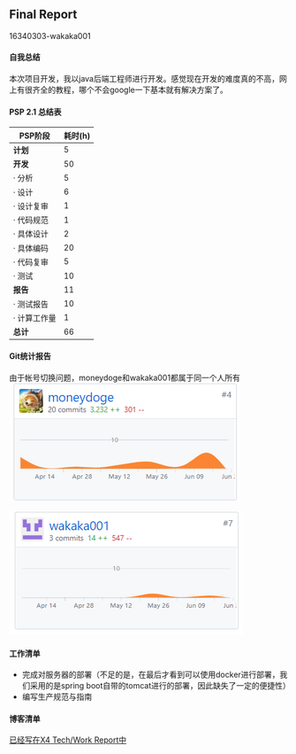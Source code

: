 ## Final Report
16340303-wakaka001
#### 自我总结
本次项目开发，我以java后端工程师进行开发。感觉现在开发的难度真的不高，网上有很齐全的教程，哪个不会google一下基本就有解决方案了。

#### PSP 2.1 总结表  

| PSP阶段                    | 耗时(h) |
| -------------------------- | ------- |
| **计划**                   | 5  		|
| **开发**                   | 50  		|
| · 分析					 | 5		|
| · 设计					 | 6		|
| · 设计复审				 | 1		|
| · 代码规范				 | 1		|
| · 具体设计				 | 2		|
| · 具体编码				 | 20		|
| · 代码复审				 | 5		|
| · 测试					 | 10		|
| **报告**					 | 11		|
| · 测试报告				 | 10		|
| · 计算工作量				 | 1		|
| **总计**					 | 66		|

#### Git统计报告
由于帐号切换问题，moneydoge和wakaka001都属于同一个人所有
![git统计报告](../imgsrc/wakaka_img/github1.png)    

![git统计报告](../imgsrc/wakaka_img/github2.png)  



#### 工作清单
- 完成对服务器的部署（不足的是，在最后才看到可以使用docker进行部署，我们采用的是spring boot自带的tomcat进行的部署，因此缺失了一定的便捷性）
- 编写生产规范与指南

#### 博客清单
[已经写在X4 Tech/Work Report中](page/zdx_note.md)

